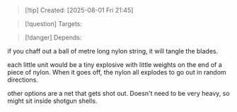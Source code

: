 
>[!tip] Created: [2025-08-01 Fri 21:45]

>[!question] Targets: 

>[!danger] Depends: 

if you chaff out a ball of metre long nylon string, it will tangle the blades.

each little unit would be a tiny explosive with little weights on the end of a piece of nylon.  When it goes off, the nylon all explodes to go out in random directions.

other options are a net that gets shot out.  Doesn't need to be very heavy, so might sit inside shotgun shells.